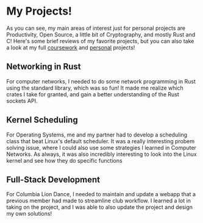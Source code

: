 # My Projects!

As you can see, my main areas of interest just for personal projects are Productivity, Open Source, a little bit of Cryptography, and mostly Rust and C!
Here's some brief reviews of my favorite projects, but you can also take a look at my full [coursework](coursework) and [personal](personal) projects!

## Networking in Rust
For computer networks, I needed to do some network programming in Rust using the standard library, which was so fun! It made me realize which crates I take for granted, and gain a better understanding of the Rust sockets API.

## Kernel Scheduling
For Operating Systems, me and my partner had to develop a scheduling class that beat Linux's default scheduler. It was a really interesting probem solving issue, where I could also use some strategies I learned in Computer Networks. As always, it was also incredibly interesting to look into the Linux kernel and see how they do specific functions

## Full-Stack Development
For Columbia Lion Dance, I needed to maintain and update a webapp that a previous member had made to streamline club workflow. I learned a lot in taking on the project, and I was able to also update the project and design my own solutions!
